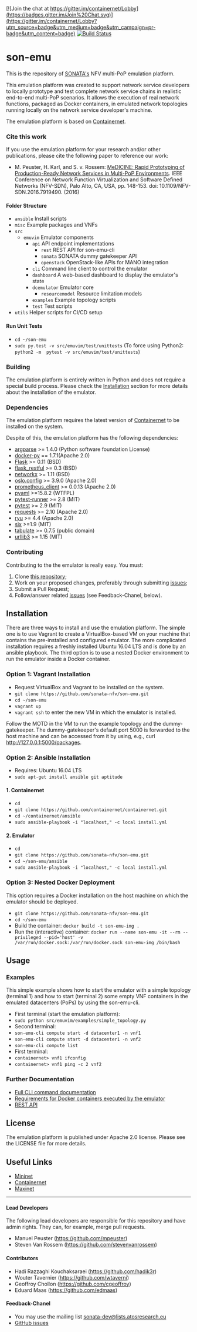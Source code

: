 [![Join the chat at https://gitter.im/containernet/Lobby](https://badges.gitter.im/Join%20Chat.svg)](https://gitter.im/containernet/Lobby?utm_source=badge&utm_medium=badge&utm_campaign=pr-badge&utm_content=badge) [![Build Status](http://jenkins.sonata-nfv.eu/buildStatus/icon?job=son-emu)](http://jenkins.sonata-nfv.eu/job/son-emu)

# son-emu
This is the repository of [SONATA's](http://sonata-nfv.eu) NFV multi-PoP emulation platform.

This emulation platform was created to support network service developers to locally prototype and test complete network service chains in realistic end-to-end multi-PoP scenarios. It allows the execution of real network functions, packaged as Docker containers, in emulated network topologies running locally on the network service developer's machine.

The emulation platform is based on [Containernet](https://containernet.github.io).

### Cite this work

If you use the emulation platform for your research and/or other publications, please cite the following paper to reference our work:

* M. Peuster, H. Karl, and S. v. Rossem: [MeDICINE: Rapid Prototyping of Production-Ready Network Services in Multi-PoP Environments](http://ieeexplore.ieee.org/document/7919490/). IEEE Conference on Network Function Virtualization and Software Defined Networks (NFV-SDN), Palo Alto, CA, USA, pp. 148-153. doi: 10.1109/NFV-SDN.2016.7919490. (2016)


#### Folder Structure

* `ansible` Install scripts
* `misc` Example packages and VNFs
* `src` 
    * `emuvim` Emulator components
        * `api` API endpoint implementations
            * `rest` REST API for son-emu-cli
            * `sonata` SONATA dummy gatekeeper API
            * `openstack` OpenStack-like APIs for MANO integration
        * `cli` Command line client to control the emulator
        * `dashboard` A web-based dashboard to display the emulator's state
        * `dcemulator` Emulator core
            * `resourcemodel` Resource limitation models
        * `examples` Example topology scripts
        * `test` Test scripts
* `utils` Helper scripts for CI/CD setup


#### Run Unit Tests
* `cd ~/son-emu`
* `sudo py.test -v src/emuvim/test/unittests`
(To force using Python2: `python2 -m  pytest -v src/emuvim/test/unittests`)


### Building

The emulation platform is entirely written in Python and does not require a special build process. Please check the [Installation](https://github.com/sonata-nfv/son-emu#installation) section for more details about the installation of the emulator.

### Dependencies

The emulation platform requires the latest version of [Containernet](https://containernet.github.io) to be installed on the system.

Despite of this, the emulation platform has the following dependencies:

* [argparse](https://pypi.python.org/pypi/argparse) >= 1.4.0 (Python software foundation License)
* [docker-py](https://pypi.python.org/pypi/docker-py) == 1.7.1(Apache 2.0)
* [Flask](https://pypi.python.org/pypi/Flask) >= 0.11 (BSD)
* [flask_restful](https://pypi.python.org/pypi/Flask-RESTful) >= 0.3 (BSD)
* [networkx](https://pypi.python.org/pypi/networkx/) >= 1.11  (BSD)
* [oslo.config](http://docs.openstack.org/developer/oslo.config/) >= 3.9.0  (Apache 2.0)
* [prometheus_client](https://pypi.python.org/pypi/prometheus_client) >= 0.0.13 (Apache 2.0)
* [pyaml](https://pypi.python.org/pypi/pyaml) >=15.8.2 (WTFPL)
* [pytest-runner](https://pypi.python.org/pypi/pytest-runner) >= 2.8 (MIT)
* [pytest](https://pypi.python.org/pypi/pytest) >= 2.9 (MIT)
* [requests](https://pypi.python.org/pypi/requests) >= 2.10 (Apache 2.0)
* [ryu](https://pypi.python.org/pypi/ryu/4.4) >= 4.4 (Apache 2.0)
* [six](https://pypi.python.org/pypi/six/) >=1.9 (MIT)
* [tabulate](https://pypi.python.org/pypi/tabulate) >= 0.7.5 (public domain)
* [urllib3](https://pypi.python.org/pypi/urllib3) >= 1.15 (MIT)

### Contributing
Contributing to the the emulator is really easy. You must:

1. Clone [this repository](http://github.com/sonata-nfv/son-emu);
2. Work on your proposed changes, preferably through submitting [issues](https://github.com/sonata-nfv/son-emu/issues);
3. Submit a Pull Request;
4. Follow/answer related [issues](https://github.com/sonata-nfv/son-emu/issues) (see Feedback-Chanel, below).

## Installation
There are three ways to install and use the emulation platform. The simple one is to use Vagrant to create a VirtualBox-based VM on your machine that contains the pre-installed and configured emulator. The more complicated installation requires a freshly installed Ubuntu 16.04 LTS and is done by an ansible playbook. The third option is to use a nested Docker environment to run the emulator inside a Docker container.

### Option 1: Vagrant Installation

* Request VirtualBox and Vagrant to be installed on the system.
* `git clone https://github.com/sonata-nfv/son-emu.git`
* `cd ~/son-emu`
* `vagrant up`
* `vagrant ssh` to enter the new VM in which the emulator is installed.

Follow the MOTD in the VM to run the example topology and the dummy-gatekeeper. The dummy-gatekeeper's default port 5000 is forwarded to the host machine and can be accessed from it by using, e.g., curl http://127.0.0.1:5000/packages.

### Option 2: Ansible Installation

* Requires: Ubuntu 16.04 LTS
* `sudo apt-get install ansible git aptitude`

#### 1. Containernet

* `cd`
* `git clone https://github.com/containernet/containernet.git`
* `cd ~/containernet/ansible`
* `sudo ansible-playbook -i "localhost," -c local install.yml`

#### 2. Emulator

* `cd`
* `git clone https://github.com/sonata-nfv/son-emu.git`
* `cd ~/son-emu/ansible`
* `sudo ansible-playbook -i "localhost," -c local install.yml`

### Option 3: Nested Docker Deployment
This option requires a Docker installation on the host machine on which the emulator should be deployed.

* `git clone https://github.com/sonata-nfv/son-emu.git`
* `cd ~/son-emu`
* Build the container: `docker build -t son-emu-img .`
* Run the (interactive) container: `docker run --name son-emu -it --rm --privileged --pid='host' -v /var/run/docker.sock:/var/run/docker.sock son-emu-img /bin/bash`


## Usage

### Examples

This simple example shows how to start the emulator with a simple topology (terminal 1) and how to start (terminal 2) some empty VNF containers in the emulated datacenters (PoPs) by using the son-emu-cli.

* First terminal (start the emulation platform):
 * `sudo python src/emuvim/examples/simple_topology.py`
* Second terminal:
 * `son-emu-cli compute start -d datacenter1 -n vnf1`
 * `son-emu-cli compute start -d datacenter1 -n vnf2`
 * `son-emu-cli compute list`
* First terminal:
 * `containernet> vnf1 ifconfig`
 * `containernet> vnf1 ping -c 2 vnf2`


### Further Documentation
* [Full CLI command documentation](https://github.com/sonata-nfv/son-emu/wiki/CLI-Command-Overview)
* [Requirements for Docker containers executed by the emulator](https://github.com/sonata-nfv/son-emu/wiki/Container-Requirements)
* [REST API](https://github.com/sonata-nfv/son-emu/wiki/APIs)

## License

The emulation platform is published under Apache 2.0 license. Please see the LICENSE file for more details.

## Useful Links

* [Mininet](http://mininet.org)
* [Containernet](https://containernet.github.io)
* [Maxinet](https://maxinet.github.io)

---
#### Lead Developers

The following lead developers are responsible for this repository and have admin rights. They can, for example, merge pull requests.

* Manuel Peuster (https://github.com/mpeuster)
* Steven Van Rossem (https://github.com/stevenvanrossem)

#### Contributors

* Hadi Razzaghi Kouchaksaraei (https://github.com/hadik3r)
* Wouter Tavernier (https://github.com/wtaverni)
* Geoffroy Chollon (https://github.com/cgeoffroy)
* Eduard Maas (https://github.com/edmaas)

#### Feedback-Chanel

* You may use the mailing list [sonata-dev@lists.atosresearch.eu](mailto:sonata-dev@lists.atosresearch.eu)
* [GitHub issues](https://github.com/sonata-nfv/son-emu/issues)
